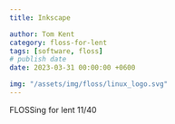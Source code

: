 ```yaml
---
title: Inkscape

author: Tom Kent
category: floss-for-lent
tags: [software, floss]
# publish date
date: 2023-03-31 00:00:00 +0600

img: "/assets/img/floss/linux_logo.svg"
---
```



FLOSSing for lent 11/40